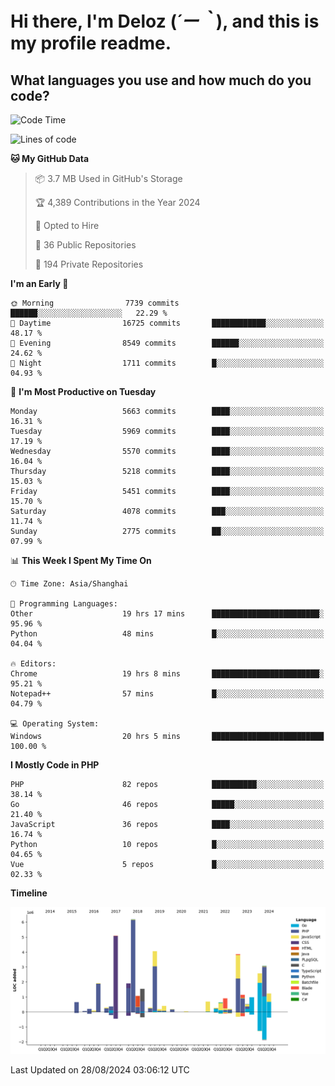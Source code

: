 # **Hi there, I'm Deloz (*´ー｀*), and this is my profile readme.**

## **What languages you use and how much do you code?**

<!--START_SECTION:waka-->
![Code Time](http://img.shields.io/badge/Code%20Time-4%2C580%20hrs%2047%20mins-blue)

![Lines of code](https://img.shields.io/badge/From%20Hello%20World%20I%27ve%20Written-40.5%20million%20lines%20of%20code-blue)

**🐱 My GitHub Data** 

> 📦 3.7 MB Used in GitHub's Storage 
 > 
> 🏆 4,389 Contributions in the Year 2024
 > 
> 💼 Opted to Hire
 > 
> 📜 36 Public Repositories 
 > 
> 🔑 194 Private Repositories 
 > 
**I'm an Early 🐤** 

```text
🌞 Morning                7739 commits        ██████░░░░░░░░░░░░░░░░░░░   22.29 % 
🌆 Daytime                16725 commits       ████████████░░░░░░░░░░░░░   48.17 % 
🌃 Evening                8549 commits        ██████░░░░░░░░░░░░░░░░░░░   24.62 % 
🌙 Night                  1711 commits        █░░░░░░░░░░░░░░░░░░░░░░░░   04.93 % 
```
📅 **I'm Most Productive on Tuesday** 

```text
Monday                   5663 commits        ████░░░░░░░░░░░░░░░░░░░░░   16.31 % 
Tuesday                  5969 commits        ████░░░░░░░░░░░░░░░░░░░░░   17.19 % 
Wednesday                5570 commits        ████░░░░░░░░░░░░░░░░░░░░░   16.04 % 
Thursday                 5218 commits        ████░░░░░░░░░░░░░░░░░░░░░   15.03 % 
Friday                   5451 commits        ████░░░░░░░░░░░░░░░░░░░░░   15.70 % 
Saturday                 4078 commits        ███░░░░░░░░░░░░░░░░░░░░░░   11.74 % 
Sunday                   2775 commits        ██░░░░░░░░░░░░░░░░░░░░░░░   07.99 % 
```


📊 **This Week I Spent My Time On** 

```text
🕑︎ Time Zone: Asia/Shanghai

💬 Programming Languages: 
Other                    19 hrs 17 mins      ████████████████████████░   95.96 % 
Python                   48 mins             █░░░░░░░░░░░░░░░░░░░░░░░░   04.04 % 

🔥 Editors: 
Chrome                   19 hrs 8 mins       ████████████████████████░   95.21 % 
Notepad++                57 mins             █░░░░░░░░░░░░░░░░░░░░░░░░   04.79 % 

💻 Operating System: 
Windows                  20 hrs 5 mins       █████████████████████████   100.00 % 
```

**I Mostly Code in PHP** 

```text
PHP                      82 repos            ██████████░░░░░░░░░░░░░░░   38.14 % 
Go                       46 repos            █████░░░░░░░░░░░░░░░░░░░░   21.40 % 
JavaScript               36 repos            ████░░░░░░░░░░░░░░░░░░░░░   16.74 % 
Python                   10 repos            █░░░░░░░░░░░░░░░░░░░░░░░░   04.65 % 
Vue                      5 repos             █░░░░░░░░░░░░░░░░░░░░░░░░   02.33 % 
```



**Timeline**

![Lines of Code chart](https://raw.githubusercontent.com/deloz/deloz/main/assets/bar_graph.png)


 Last Updated on 28/08/2024 03:06:12 UTC
<!--END_SECTION:waka-->
